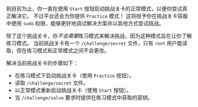 到目前为止，你一直在使用 `Start` 按钮启动挑战关卡的正常模式，以便你尝试真正解决它。
不过平台还会为你提供 `Practice` 模式！
这将授予你在挑战关卡容器中使用 `sudo` 权限，能够更好地调试解决方案并以其他方式尝试挑战。

除了这个挑战关卡，你*不会需要*练习模式来解决挑战，因为这种模式旨在让你了解练习模式。
当前挑战关卡有一个 `/challenge/secret` 文件，只有 `root` 用户能读取，但在练习模式和正常模式之间不会更改。

解决当前挑战关卡的步骤如下：
- 在练习模式下启动挑战关卡（使用 `Practice` 按钮）。
- 读取 `/challenge/secret` 文件。
- 以正常模式重新启动挑战关卡（使用 `Start` 按钮）。
- 当 `/challenge/solve` 要求时提供在练习模式中获取的密钥。
